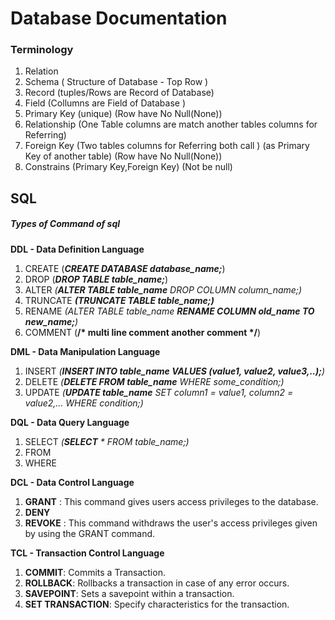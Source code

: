 # Database Documentation

### Terminology
1. Relation
2. Schema ( Structure of Database -  Top Row ) 
3. Record (tuples/Rows are Record of Database)
4. Field (Collumns are Field of Database )
5. Primary Key (unique) (Row have No Null(None))
6. Relationship (One Table columns are match another tables columns for Referring)
7. Foreign Key (Two tables columns for Referring both call ) (as Primary Key of another table) (Row have No Null(None))
8. Constrains (Primary Key,Foreign Key) (Not be null)



## SQL
##### Types of Command  of sql

**DDL - Data Definition Language**
1. CREATE (***CREATE DATABASE database_name;***)
2. DROP (***DROP TABLE table_name;***)
3. ALTER *(**ALTER TABLE table_name** DROP COLUMN column_name;)*
4. TRUNCATE ***(TRUNCATE TABLE  table_name;)***
5. RENAME *(ALTER TABLE table_name **RENAME COLUMN old_name TO new_name;**)*
6. COMMENT (__/* multi line comment another comment */__)


**DML - Data Manipulation Language**
1. INSERT *(**INSERT INTO table_name VALUES (value1, value2, value3,..);**)*
2. DELETE *(**DELETE FROM table_name** WHERE some_condition;)*
3. UPDATE *(**UPDATE table_name** SET column1 = value1, column2 = value2,... WHERE condition;)*


**DQL - Data Query Language**
1. SELECT *(**SELECT** * FROM table_name;)*
2. FROM
3. WHERE 


**DCL - Data Control Language**
1. **GRANT** : This command gives users access privileges to the database.
2. **DENY**
3. **REVOKE** : This command withdraws the user's access privileges given by using the GRANT command.


**TCL - Transaction Control Language**
1. **COMMIT**: Commits a Transaction.
2. **ROLLBACK**: Rollbacks a transaction in case of any error occurs.
3. **SAVEPOINT**: Sets a savepoint within a transaction.
4. **SET TRANSACTION**: Specify characteristics for the transaction.